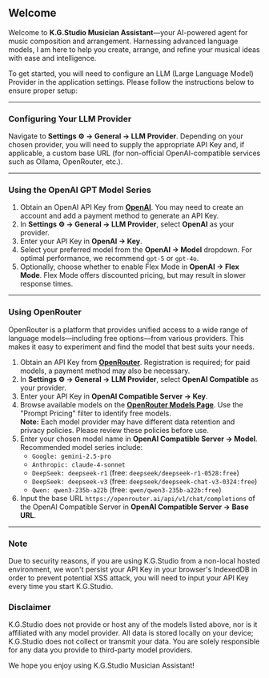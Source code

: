 ## Welcome

Welcome to **K.G.Studio Musician Assistant**—your AI-powered agent for music composition and arrangement. Harnessing advanced language models, I am here to help you create, arrange, and refine your musical ideas with ease and intelligence.

To get started, you will need to configure an LLM (Large Language Model) Provider in the application settings. Please follow the instructions below to ensure proper setup:

---

### Configuring Your LLM Provider

Navigate to **Settings ⚙️ → General → LLM Provider**. Depending on your chosen provider, you will need to supply the appropriate API Key and, if applicable, a custom base URL (for non-official OpenAI-compatible services such as Ollama, OpenRouter, etc.).

---

### Using the OpenAI GPT Model Series

1. Obtain an OpenAI API Key from [**OpenAI**](https://platform.openai.com/account/api-keys). You may need to create an account and add a payment method to generate an API Key.
2. In **Settings ⚙️ → General → LLM Provider**, select **OpenAI** as your provider.
3. Enter your API Key in **OpenAI → Key**.
4. Select your preferred model from the **OpenAI → Model** dropdown. For optimal performance, we recommend `gpt-5` or `gpt-4o`.
5. Optionally, choose whether to enable Flex Mode in **OpenAI → Flex Mode**. Flex Mode offers discounted pricing, but may result in slower response times.

---

### Using OpenRouter

OpenRouter is a platform that provides unified access to a wide range of language models—including free options—from various providers. This makes it easy to experiment and find the model that best suits your needs.

1. Obtain an API Key from [**OpenRouter**](https://openrouter.ai/keys). Registration is required; for paid models, a payment method may also be necessary.
2. In **Settings ⚙️ → General → LLM Provider**, select **OpenAI Compatible** as your provider.
3. Enter your API Key in **OpenAI Compatible Server → Key**.
4. Browse available models on the [**OpenRouter Models Page**](https://openrouter.ai/models). Use the "Prompt Pricing" filter to identify free models.  
   **Note:** Each model provider may have different data retention and privacy policies. Please review these policies before use.
5. Enter your chosen model name in **OpenAI Compatible Server → Model**. Recommended model series include:
    - `Google: gemini-2.5-pro`
    - `Anthropic: claude-4-sonnet`
    - `DeepSeek: deepseek-r1` (free: `deepseek/deepseek-r1-0528:free`)
    - `DeepSeek: deepseek-v3` (free: `deepseek/deepseek-chat-v3-0324:free`)
    - `Qwen: qwen3-235b-a22b` (free: `qwen/qwen3-235b-a22b:free`)
6. Input the base URL `https://openrouter.ai/api/v1/chat/completions` of the OpenAI Compatible Server in **OpenAI Compatible Server → Base URL**.

---

### Note

Due to security reasons, if you are using K.G.Studio from a non-local hosted environment, we won't persist your API Key in your browser's IndexedDB in order to prevent potential XSS attack, you will need to input your API Key every time you start K.G.Studio.

### Disclaimer

K.G.Studio does not provide or host any of the models listed above, nor is it affiliated with any model provider. All data is stored locally on your device; K.G.Studio does not collect or transmit your data. You are solely responsible for any data you provide to third-party model providers.

We hope you enjoy using K.G.Studio Musician Assistant!